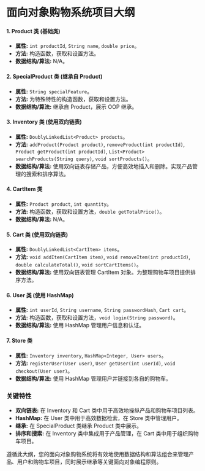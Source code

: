 # 面向对象购物系统项目大纲

#### 1. **Product 类 (基础类)**
- **属性:** `int productId`, `String name`, `double price`。
- **方法:** 构造函数，获取和设置方法。
- **数据结构/算法:** N/A。

#### 2. **SpecialProduct 类 (继承自 Product)**
- **属性:** `String specialFeature`。
- **方法:** 为特殊特性的构造函数，获取和设置方法。
- **数据结构/算法:** 继承自 Product，展示 OOP 继承。

#### 3. **Inventory 类 (使用双向链表)**
- **属性:** `DoublyLinkedList<Product> products`。
- **方法:** `addProduct(Product product)`, `removeProduct(int productId)`, `Product getProduct(int productId)`, `List<Product> searchProducts(String query)`, `void sortProducts()`。
- **数据结构/算法:** 使用双向链表存储产品，方便高效地插入和删除。实现产品管理的搜索和排序算法。

#### 4. **CartItem 类**
- **属性:** `Product product`, `int quantity`。
- **方法:** 构造函数，获取和设置方法，`double getTotalPrice()`。
- **数据结构/算法:** N/A。

#### 5. **Cart 类 (使用双向链表)**
- **属性:** `DoublyLinkedList<CartItem> items`。
- **方法:** `void addItem(CartItem item)`, `void removeItem(int productId)`, `double calculateTotal()`, `void sortCartItems()`。
- **数据结构/算法:** 使用双向链表管理 CartItem 对象。为整理购物车项目提供排序方法。

#### 6. **User 类 (使用 HashMap)**
- **属性:** `int userId`, `String username`, `String passwordHash`, `Cart cart`。
- **方法:** 构造函数，获取和设置方法，`void login(String password)`。
- **数据结构/算法:** 使用 HashMap 管理用户信息和认证。

#### 7. **Store 类**
- **属性:** `Inventory inventory`, `HashMap<Integer, User> users`。
- **方法:** `registerUser(User user)`, `User getUser(int userId)`, `void checkout(User user)`。
- **数据结构/算法:** 使用 HashMap 管理用户并链接到各自的购物车。

### 关键特性

- **双向链表:** 在 Inventory 和 Cart 类中用于高效地操纵产品和购物车项目列表。
- **HashMap:** 在 User 类中用于高效数据检索，在 Store 类中管理用户。
- **继承:** 在 SpecialProduct 类继承 Product 类中展示。
- **排序和搜索:** 在 Inventory 类中集成用于产品管理，在 Cart 类中用于组织购物车项目。

遵循此大纲，您的面向对象购物系统将有效地使用数据结构和算法组合来管理产品、用户和购物车项目，同时展示继承等关键面向对象编程原则。
